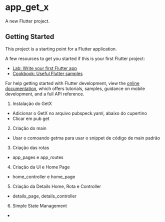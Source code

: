 # app_get_x

A new Flutter project.

## Getting Started

This project is a starting point for a Flutter application.

A few resources to get you started if this is your first Flutter project:

- [Lab: Write your first Flutter app](https://docs.flutter.dev/get-started/codelab)
- [Cookbook: Useful Flutter samples](https://docs.flutter.dev/cookbook)

For help getting started with Flutter development, view the
[online documentation](https://docs.flutter.dev/), which offers tutorials,
samples, guidance on mobile development, and a full API reference.

1. Instalação do GetX
- Adicionar o GetX no arquivo pubspeck.yaml, abaixo do cupertino
- Clicar em pub get

2. Criação do main
- Usar o comoando getma para usar o snippet de código de main padrão

3. Criação das rotas
- app_pages e app_routes

4. Criação da UI e Home Page
- home_controller e home_page
  
5. Criação da Details Home, Rota e Controller
- details_page, details_controller

6. Simple State Management
- 